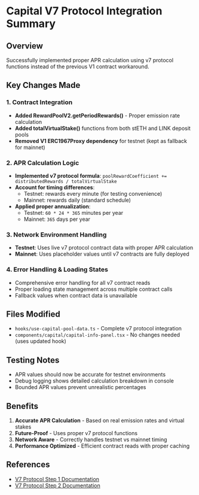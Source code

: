# Capital V7 Protocol Integration Summary

## Overview
Successfully implemented proper APR calculation using v7 protocol functions instead of the previous V1 contract workaround.

## Key Changes Made

### 1. Contract Integration
- **Added RewardPoolV2.getPeriodRewards()** - Proper emission rate calculation
- **Added totalVirtualStake()** functions from both stETH and LINK deposit pools  
- **Removed V1 ERC1967Proxy dependency** for testnet (kept as fallback for mainnet)

### 2. APR Calculation Logic
- **Implemented v7 protocol formula**: `poolRewardCoefficient += distributedRewards / totalVirtualStake`
- **Account for timing differences**: 
  - Testnet: rewards every minute (for testing convenience)
  - Mainnet: rewards daily (standard schedule)
- **Applied proper annualization**: 
  - Testnet: `60 * 24 * 365` minutes per year
  - Mainnet: `365` days per year

### 3. Network Environment Handling
- **Testnet**: Uses live v7 protocol contract data with proper APR calculation
- **Mainnet**: Uses placeholder values until v7 contracts are fully deployed

### 4. Error Handling & Loading States
- Comprehensive error handling for all v7 contract reads
- Proper loading state management across multiple contract calls
- Fallback values when contract data is unavailable

## Files Modified
- `hooks/use-capital-pool-data.ts` - Complete v7 protocol integration
- `components/capital/capital-info-panel.tsx` - No changes needed (uses updated hook)

## Testing Notes
- APR values should now be accurate for testnet environments
- Debug logging shows detailed calculation breakdown in console
- Bounded APR values prevent unrealistic percentages

## Benefits
1. **Accurate APR Calculation** - Based on real emission rates and virtual stakes
2. **Future-Proof** - Uses proper v7 protocol functions
3. **Network Aware** - Correctly handles testnet vs mainnet timing
4. **Performance Optimized** - Efficient contract reads with proper caching

## References
- [V7 Protocol Step 1 Documentation](https://gitbook.mor.org/smart-contracts/documentation/distribution-protocol/v7-protocol/guides/mor-distribution.-step-1)
- [V7 Protocol Step 2 Documentation](https://gitbook.mor.org/smart-contracts/documentation/distribution-protocol/v7-protocol/guides/mor-distribution.-step-2)
